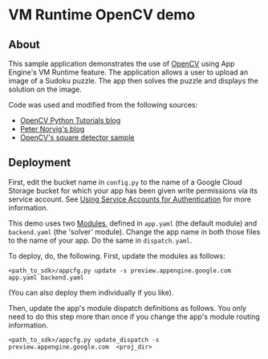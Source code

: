 # VM Runtime OpenCV demo

## About

This sample application demonstrates the use of [OpenCV][1] using App
Engine's VM Runtime feature. The application allows a user to upload
an image of a Sudoku puzzle. The app then solves the puzzle and displays
the solution on the image.

Code was used and modified from the following sources:

- [OpenCV Python Tutorials blog][2]
- [Peter Norvig's blog][3]
- [OpenCV's square detector sample][4]


## Deployment

First, edit the bucket name in `config.py` to the name of a Google Cloud Storage bucket for which your app has been given write permissions via its service account.  See [Using Service Accounts for Authentication](https://developers.google.com/storage/docs/authentication#service_accounts) for more information.

This demo uses two [Modules](https://developers.google.com/appengine/docs/python/modules/), defined in `app.yaml` (the default module) and `backend.yaml` (the 'solver' module).
Change the app name in both those files to the name of your app.
Do the same in `dispatch.yaml`.

To deploy, do, the following.  First, update the modules as follows:

    <path_to_sdk>/appcfg.py update -s preview.appengine.google.com app.yaml backend.yaml

(You can also deploy them individually if you like).

Then, update the app's module dispatch definitions as follows.  You only need to do this step more than once if you change the app's module routing information.

    <path_to_sdk>/appcfg.py update_dispatch -s preview.appengine.google.com  <proj_dir>

[1]: http://opencv.org/
[2]: http://opencvpython.blogspot.com/
[3]: http://norvig.com/sudoku.html
[4]: https://github.com/Itseez/opencv/blob/master/samples/python2/squares.py
